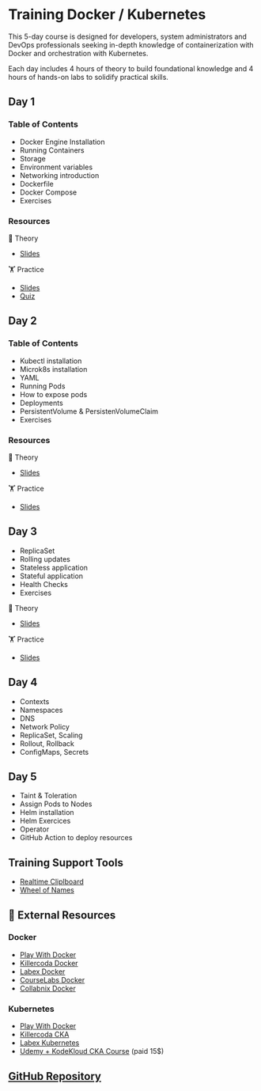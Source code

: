 # Training Docker / Kubernetes

This 5-day course is designed for developers, system administrators and DevOps professionals seeking in-depth knowledge of containerization with Docker and orchestration with Kubernetes. 

Each day includes 4 hours of theory to build foundational knowledge and 4 hours of hands-on labs to solidify practical skills.

## Day 1 

### Table of Contents

- Docker Engine Installation
- Running Containers
- Storage
- Environment variables
- Networking introduction
- Dockerfile
- Docker Compose
- Exercises

### Resources

📖 Theory
  - [Slides](https://docs.google.com/presentation/d/1QVfNDESdg1pPEGwK64E6_-YGfHz7Y7J0/edit?usp=drive_link&ouid=112647801962843308202&rtpof=true&sd=true) 


🏋️ Practice
  - [Slides](https://docs.google.com/presentation/d/1J9z8gfgNyoDTp7htiFGrJJ2ahXTVRsAJ/edit?usp=sharing&ouid=112647801962843308202&rtpof=true&sd=true)
  - [Quiz](./quiz/docker-questions.md)

## Day 2

### Table of Contents

- Kubectl installation
- Microk8s installation
- YAML 
- Running Pods
- How to expose pods
- Deployments
- PersistentVolume & PersistenVolumeClaim
- Exercises

### Resources

📖 Theory
  - [Slides](https://docs.google.com/presentation/d/1KjGtS7wdBNrE-5YsFXGMfg7wlH9JmKxJ/edit?usp=drive_link&ouid=112647801962843308202&rtpof=true&sd=true) 

🏋️ Practice
  - [Slides](https://docs.google.com/presentation/d/17eAgouUO88xqPBs89GxQv6kmpyCLprmP/edit?usp=sharing&ouid=112647801962843308202&rtpof=true&sd=true)

## Day 3

- ReplicaSet
- Rolling updates
- Stateless application
- Stateful application
- Health Checks
- Exercises

📖 Theory
  - [Slides](https://docs.google.com/presentation/d/10GPGiEE7W0e6iNZEptvz8amUAY6yWFlQ/edit?usp=sharing&ouid=112647801962843308202&rtpof=true&sd=true) 

🏋️ Practice
  - [Slides](https://docs.google.com/presentation/d/1mSx3Y339BcKDmPWO0LAlKfprta04Cz_b/edit?usp=sharing&ouid=112647801962843308202&rtpof=true&sd=true)

## Day 4

- Contexts
- Namespaces
- DNS
- Network Policy
- ReplicaSet, Scaling
- Rollout, Rollback
- ConfigMaps, Secrets


## Day 5

- Taint & Toleration
- Assign Pods to Nodes
- Helm installation
- Helm Exercices
- Operator
- GitHub Action to deploy resources

## Training Support Tools

- [Realtime Cliplboard](https://clipboard.strebel.xyz/training-k8s)
- [Wheel of Names](https://wheelofnames.com/)


## 🔗 External Resources

### Docker

- [Play With Docker](https://labs.play-with-docker.com/)
- [Killercoda Docker](https://killercoda.com/docker)
- [Labex Docker](https://labex.io/skilltrees/docker)
- [CourseLabs Docker](https://docker.courselabs.co/)
- [Collabnix Docker](https://dockerlabs.collabnix.com/)

### Kubernetes

- [Play With Docker](https://labs.play-with-k8s.com/)
- [Killercoda CKA](https://killercoda.com/cka)
- [Labex Kubernetes](https://labex.io/skilltrees/kubernetes)
- [Udemy + KodeKloud CKA Course](https://www.udemy.com/course/certified-kubernetes-administrator-with-practice-tests/?couponCode=ACCAGE0923) (paid 15$)


## [GitHub Repository](https://github.com/neiroc/training-k8s)
